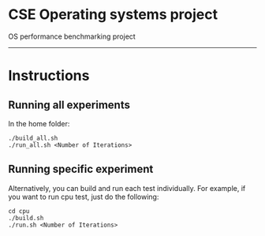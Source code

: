 # CSE Operating systems project

OS performance benchmarking project

---

# Instructions

## Running all experiments

In the home folder:
```
./build_all.sh
./run_all.sh <Number of Iterations>
```

## Running specific experiment

Alternatively, you can build and run each test individually. For example, if you
want to run cpu test, just do the following:

```
cd cpu
./build.sh
./run.sh <Number of Iterations>
```
